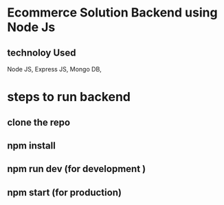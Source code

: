 
#  Ecommerce Solution Backend using Node Js

## technoloy Used

Node JS,
Express JS, 
Mongo DB,

# steps to run backend 

## clone the repo

## npm install 

## npm run dev (for development )  

## npm start (for production)

[1]: https://node-ecommerce-backend-5x4l.onrender.com "live link"